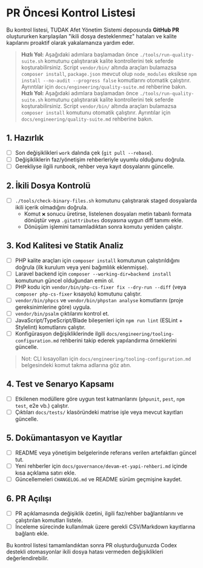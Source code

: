 # PR Öncesi Kontrol Listesi

Bu kontrol listesi, TUDAK Afet Yönetim Sistemi deposunda **GitHub PR** oluştururken karşılaşılan "ikili dosya desteklenmez" hataları ve kalite kapılarını proaktif olarak yakalamanıza yardım eder.

> **Hızlı Yol:** Aşağıdaki adımlara başlamadan önce `./tools/run-quality-suite.sh` komutunu çalıştırarak kalite kontrollerini tek seferde koşturabilirsiniz. Script `vendor/bin/` altında araçları bulamazsa `composer install`, `package.json` mevcut olup `node_modules` eksikse `npm install --no-audit --progress false` komutlarını otomatik çalıştırır. Ayrıntılar için `docs/engineering/quality-suite.md` rehberine bakın.
> **Hızlı Yol:** Aşağıdaki adımlara başlamadan önce `./tools/run-quality-suite.sh` komutunu çalıştırarak kalite kontrollerini tek seferde koşturabilirsiniz. Script `vendor/bin/` altında araçları bulamazsa `composer install` komutunu otomatik çalıştırır. Ayrıntılar için `docs/engineering/quality-suite.md` rehberine bakın.

## 1. Hazırlık
- [ ] Son değişiklikleri `work` dalında çek (`git pull --rebase`).
- [ ] Değişikliklerin faz/yönetişim rehberleriyle uyumlu olduğunu doğrula.
- [ ] Gerekliyse ilgili runbook, rehber veya kayıt dosyalarını güncelle.

## 2. İkili Dosya Kontrolü
- [ ] `./tools/check-binary-files.sh` komutunu çalıştırarak staged dosyalarda ikili içerik olmadığını doğrula.
  - Komut `❌` sonucu üretirse, listelenen dosyaları metin tabanlı formata dönüştür veya `.gitattributes` dosyasına uygun diff tanımı ekle.
  - Dönüşüm işlemini tamamladıktan sonra komutu yeniden çalıştır.

## 3. Kod Kalitesi ve Statik Analiz
- [ ] PHP kalite araçları için `composer install` komutunun çalıştırıldığını doğrula (ilk kurulum veya yeni bağımlılık eklenmişse).
- [ ] Laravel backend için `composer --working-dir=backend install` komutunun güncel olduğundan emin ol.
- [ ] PHP kodu için `vendor/bin/php-cs-fixer fix --dry-run --diff` (veya `composer php-cs-fixer` kısayolu) komutunu çalıştır.
- [ ] `vendor/bin/phpcs` ve `vendor/bin/phpstan analyse` komutlarını (proje gereksinimlerine göre) uygula.
- [ ] `vendor/bin/psalm` çıktılarını kontrol et.
- [ ] JavaScript/TypeScript/Blade bileşenleri için `npm run lint` (ESLint + Stylelint) komutlarını çalıştır.
- [ ] Konfigürasyon değişikliklerinde ilgili `docs/engineering/tooling-configuration.md` rehberini takip ederek yapılandırma örneklerini güncelle.

> Not: CLI kısayolları için `docs/engineering/tooling-configuration.md` belgesindeki komut takma adlarına göz atın.

## 4. Test ve Senaryo Kapsamı
- [ ] Etkilenen modüllere göre uygun test katmanlarını (`phpunit`, `pest`, `npm test`, e2e vb.) çalıştır.
- [ ] Çıktıları `docs/tests/` klasöründeki matrise işle veya mevcut kayıtları güncelle.

## 5. Dokümantasyon ve Kayıtlar
- [ ] README veya yönetişim belgelerinde referans verilen artefaktları güncel tut.
- [ ] Yeni rehberler için `docs/governance/devam-et-yapi-rehberi.md` içinde kısa açıklama satırı ekle.
- [ ] Güncellemeleri `CHANGELOG.md` ve README sürüm geçmişine kaydet.

## 6. PR Açılışı
- [ ] PR açıklamasında değişiklik özetini, ilgili faz/rehber bağlantılarını ve çalıştırılan komutları listele.
- [ ] İnceleme sürecinde kullanılmak üzere gerekli CSV/Markdown kayıtlarına bağlantı ekle.

Bu kontrol listesi tamamlandıktan sonra PR oluşturduğunuzda Codex destekli otomasyonlar ikili dosya hatası vermeden değişiklikleri değerlendirebilir.
